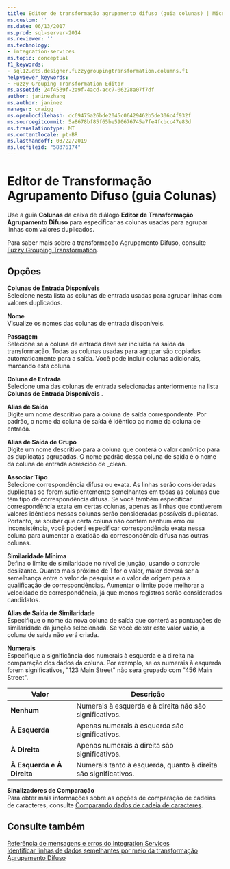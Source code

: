 ```yaml
---
title: Editor de transformação agrupamento difuso (guia colunas) | Microsoft Docs
ms.custom: ''
ms.date: 06/13/2017
ms.prod: sql-server-2014
ms.reviewer: ''
ms.technology:
- integration-services
ms.topic: conceptual
f1_keywords:
- sql12.dts.designer.fuzzygroupingtransformation.columns.f1
helpviewer_keywords:
- Fuzzy Grouping Transformation Editor
ms.assetid: 24f4539f-2a9f-4acd-acc7-06228a07f7df
author: janinezhang
ms.author: janinez
manager: craigg
ms.openlocfilehash: dc69475a26bde2045c06429462b5de306c4f932f
ms.sourcegitcommit: 5a8678bf85f65be590676745a7fe4fcbcc47e83d
ms.translationtype: MT
ms.contentlocale: pt-BR
ms.lasthandoff: 03/22/2019
ms.locfileid: "58376174"
---
```

# <a name="fuzzy-grouping-transformation-editor-columns-tab"></a>Editor de Transformação Agrupamento Difuso (guia Colunas)
  Use a guia **Colunas** da caixa de diálogo **Editor de Transformação Agrupamento Difuso** para especificar as colunas usadas para agrupar linhas com valores duplicados.  
  
 Para saber mais sobre a transformação Agrupamento Difuso, consulte [Fuzzy Grouping Transformation](data-flow/transformations/fuzzy-grouping-transformation.md).  
  
## <a name="options"></a>Opções  
 **Colunas de Entrada Disponíveis**  
 Selecione nesta lista as colunas de entrada usadas para agrupar linhas com valores duplicados.  
  
 **Nome**  
 Visualize os nomes das colunas de entrada disponíveis.  
  
 **Passagem**  
 Selecione se a coluna de entrada deve ser incluída na saída da transformação. Todas as colunas usadas para agrupar são copiadas automaticamente para a saída. Você pode incluir colunas adicionais, marcando esta coluna.  
  
 **Coluna de Entrada**  
 Selecione uma das colunas de entrada selecionadas anteriormente na lista **Colunas de Entrada Disponíveis** .  
  
 **Alias de Saída**  
 Digite um nome descritivo para a coluna de saída correspondente. Por padrão, o nome da coluna de saída é idêntico ao nome da coluna de entrada.  
  
 **Alias de Saída de Grupo**  
 Digite um nome descritivo para a coluna que conterá o valor canônico para as duplicatas agrupadas. O nome padrão dessa coluna de saída é o nome da coluna de entrada acrescido de _clean.  
  
 **Associar Tipo**  
 Selecione correspondência difusa ou exata. As linhas serão consideradas duplicatas se forem suficientemente semelhantes em todas as colunas que têm tipo de correspondência difusa. Se você também especificar correspondência exata em certas colunas, apenas as linhas que contiverem valores idênticos nessas colunas serão consideradas possíveis duplicatas. Portanto, se souber que certa coluna não contém nenhum erro ou inconsistência, você poderá especificar correspondência exata nessa coluna para aumentar a exatidão da correspondência difusa nas outras colunas.  
  
 **Similaridade Mínima**  
 Defina o limite de similaridade no nível de junção, usando o controle deslizante. Quanto mais próximo de 1 for o valor, maior deverá ser a semelhança entre o valor de pesquisa e o valor da origem para a qualificação de correspondências. Aumentar o limite pode melhorar a velocidade de correspondência, já que menos registros serão considerados candidatos.  
  
 **Alias de Saída de Similaridade**  
 Especifique o nome da nova coluna de saída que conterá as pontuações de similaridade da junção selecionada. Se você deixar este valor vazio, a coluna de saída não será criada.  
  
 **Numerais**  
 Especifique a significância dos numerais à esquerda e à direita na comparação dos dados da coluna. Por exemplo, se os numerais à esquerda forem significativos, "123 Main Street" não será grupado com "456 Main Street".  
  
|Valor|Descrição|  
|-----------|-----------------|  
|**Nenhum**|Numerais à esquerda e à direita não são significativos.|  
|**À Esquerda**|Apenas numerais à esquerda são significativos.|  
|**À Direita**|Apenas numerais à direita são significativos.|  
|**À Esquerda e À Direita**|Numerais tanto à esquerda, quanto à direita são significativos.|  
  
 **Sinalizadores de Comparação**  
 Para obter mais informações sobre as opções de comparação de cadeias de caracteres, consulte [Comparando dados de cadeia de caracteres](data-flow/comparing-string-data.md).  
  
## <a name="see-also"></a>Consulte também  
 [Referência de mensagens e erros do Integration Services](../../2014/integration-services/integration-services-error-and-message-reference.md)   
 [Identificar linhas de dados semelhantes por meio da transformação Agrupamento Difuso](data-flow/transformations/identify-similar-data-rows-by-using-the-fuzzy-grouping-transformation.md)  
  
  
